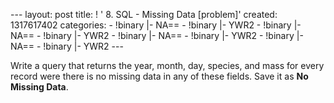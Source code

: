 --- layout: post title: ! ' 8. SQL - Missing Data [problem]' created:
1317617402 categories: - !binary |- NA== - !binary |- YWR2 - !binary |-
NA== - !binary |- YWR2 - !binary |- NA== - !binary |- YWR2 - !binary |-
NA== - !binary |- YWR2 ---

Write a query that returns the year, month, day, species, and mass for
every record were there is no missing data in any of these fields. Save
it as **No Missing Data**.
